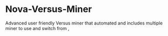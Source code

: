 # Nova-Versus-Miner
Advanced user friendly Versus miner that automated and includes multiple miner to use and switch from , 
